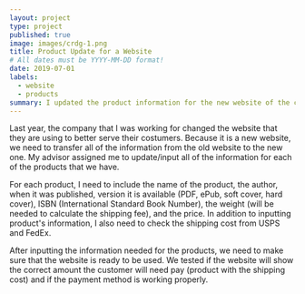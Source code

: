 ```yaml
---
layout: project
type: project
published: true
image: images/crdg-1.png
title: Product Update for a Website
# All dates must be YYYY-MM-DD format!
date: 2019-07-01
labels:
  - website
  - products
summary: I updated the product information for the new website of the company I was working for.
---
```


Last year, the company that I was working for changed the website that they are using to better serve their costumers. Because it is a new website, we need to transfer all of the information from the old website to the new one. My advisor assigned me to update/input all of the information for each of the products that we have. 

For each product, I need to include the name of the product, the author, when it was published, version it is available (PDF, ePub, soft cover, hard cover), ISBN (International Standard Book Number), the weight (will be needed to calculate the shipping fee), and the price. In addition to inputting product's information, I also need to check the shipping cost from USPS and FedEx. 

After inputting the information needed for the products, we need to make sure that the website is ready to be used. We tested if the website will show the correct amount the customer will need pay (product with the shipping cost) and if the payment method is working properly. 
